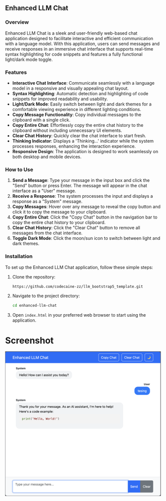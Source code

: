 ## Enhanced LLM Chat

### Overview
Enhanced LLM Chat is a sleek and user-friendly web-based chat application designed to facilitate interactive and efficient communication with a language model. With this application, users can send messages and receive responses in an immersive chat interface that supports real-time syntax highlighting for code snippets and features a fully functional light/dark mode toggle.

### Features
- **Interactive Chat Interface**: Communicate seamlessly with a language model in a responsive and visually appealing chat layout.
- **Syntax Highlighting**: Automatic detection and highlighting of code snippets for improved readability and usability.
- **Light/Dark Mode**: Easily switch between light and dark themes for a comfortable viewing experience in different lighting conditions.
- **Copy Message Functionality**: Copy individual messages to the clipboard with a single click.
- **Copy Entire Chat**: Effortlessly copy the entire chat history to the clipboard without including unnecessary UI elements.
- **Clear Chat History**: Quickly clear the chat interface to start fresh.
- **Thinking Indicator**: Displays a 'Thinking...' indicator while the system processes responses, enhancing the interaction experience.
- **Responsive Design**: The application is designed to work seamlessly on both desktop and mobile devices.

### How to Use
1. **Send a Message**: Type your message in the input box and click the "Send" button or press Enter. The message will appear in the chat interface as a "User" message.
2. **Receive a Response**: The system processes the input and displays a response as a "System" message.
3. **Copy Messages**: Hover over any message to reveal the copy button and click it to copy the message to your clipboard.
4. **Copy Entire Chat**: Click the "Copy Chat" button in the navigation bar to copy the entire chat history to your clipboard.
5. **Clear Chat History**: Click the "Clear Chat" button to remove all messages from the chat interface.
6. **Toggle Dark Mode**: Click the moon/sun icon to switch between light and dark themes.

### Installation
To set up the Enhanced LLM Chat application, follow these simple steps:
1. Clone the repository:
    ```bash
    https://github.com/codecaine-zz/llm_bootstrap5_template.git
    ```
2. Navigate to the project directory:
    ```bash
    cd enhanced-llm-chat
    ```
3. Open `index.html` in your preferred web browser to start using the application.

# Screenshot   
![image](preview.png)